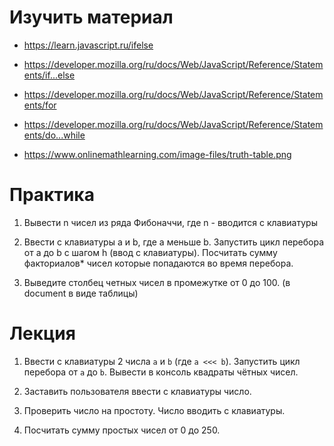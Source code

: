 # Изучить материал

* https://learn.javascript.ru/ifelse
* https://developer.mozilla.org/ru/docs/Web/JavaScript/Reference/Statements/if...else
* https://developer.mozilla.org/ru/docs/Web/JavaScript/Reference/Statements/for
* https://developer.mozilla.org/ru/docs/Web/JavaScript/Reference/Statements/do...while

* https://www.onlinemathlearning.com/image-files/truth-table.png


# Практика


1. Вывести n чисел из ряда Фибоначчи, где n - вводится с клавиатуры
2. Ввести с клавиатуры a и b, где а меньше b. Запустить цикл перебора от a до b с шагом h (ввод с клавиатуры).
    Посчитать сумму факториалов* чисел которые попадаются во время перебора.
	
3. Выведите столбец четных чисел в промежутке от 0 до 100. (в document в виде таблицы)


# Лекция

1.  Ввести с клавиатуры 2 числа `a` и `b` (где `a <<< b`). Запустить цикл перебора от `a` до `b`. Вывести в консоль квадраты чётных чисел.

2. Заставить пользователя ввести с клавиатуры число.

3. Проверить число на простоту. Число вводить с клавиатуры.

4. Посчитать сумму простых чисел от 0 до 250.